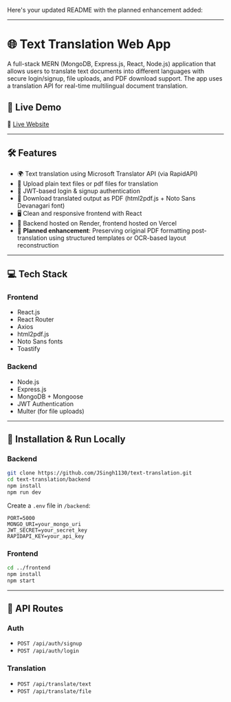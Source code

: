 Here's your updated README with the planned enhancement added:

---

# 🌐 Text Translation Web App

A full-stack MERN (MongoDB, Express.js, React, Node.js) application that allows users to translate text documents into different languages with secure login/signup, file uploads, and PDF download support. The app uses a translation API for real-time multilingual document translation.

## 🚀 Live Demo

🔗 [Live Website](https://text-translation-nu.vercel.app/login)

---

## 🛠️ Features

* 🌍 Text translation using Microsoft Translator API (via RapidAPI)
* 📄 Upload plain text files or pdf files for translation
* 🔐 JWT-based login & signup authentication
* 🧾 Download translated output as PDF (html2pdf.js + Noto Sans Devanagari font)
* 🖥️ Clean and responsive frontend with React
* 📡 Backend hosted on Render, frontend hosted on Vercel
* 🧩 **Planned enhancement**: Preserving original PDF formatting post-translation using structured templates or OCR-based layout reconstruction

---

## 💻 Tech Stack

### Frontend

* React.js
* React Router
* Axios
* html2pdf.js
* Noto Sans fonts
* Toastify

### Backend

* Node.js
* Express.js
* MongoDB + Mongoose
* JWT Authentication
* Multer (for file uploads)

---

## 🔧 Installation & Run Locally

### Backend

```bash
git clone https://github.com/JSingh1130/text-translation.git
cd text-translation/backend
npm install
npm run dev
```

Create a `.env` file in `/backend`:

```
PORT=5000  
MONGO_URI=your_mongo_uri  
JWT_SECRET=your_secret_key  
RAPIDAPI_KEY=your_api_key  
```

### Frontend

```bash
cd ../frontend
npm install
npm start
```

---

## 📡 API Routes

### Auth

* `POST /api/auth/signup`
* `POST /api/auth/login`

### Translation

* `POST /api/translate/text`
* `POST /api/translate/file`
